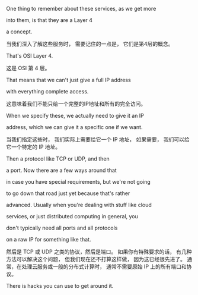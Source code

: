 One thing to remember about these services, as we get more

into them, is that they are a Layer 4

a concept.

当我们深入了解这些服务时，
需要记住的一点是，
它们是第4层的概念。

That's OSI Layer 4.

这是 OSI 第 4 层。

That means that we can't just give a full IP address

with everything complete access.

这意味着我们不能只给一个完整的IP地址和所有的完全访问。

When we specify these, we actually need to give it an IP

address, which we can give it a specific one if we want.

当我们指定这些时，
我们实际上需要给它一个 IP 地址，
如果需要，
我们可以给它一个特定的 IP 地址。

Then a protocol like TCP or UDP, and then

a port. Now there are a few ways around that

in case you have special requirements, but we're not going

to go down that road just yet because that's rather

advanced. Usually when you're dealing with stuff like cloud

services, or just distributed computing in general, you

don't typically need all ports and all protocols

on a raw IP for something like that.

然后是 TCP 或 UDP 之类的协议，然后是端口。
如果你有特殊要求的话，
有几种方法可以解决这个问题，
但我们现在还不打算这样做，
因为这已经很先进了。
通常，在处理云服务或一般的分布式计算时，
通常不需要原始 IP 上的所有端口和协议。

There is hacks you can use to get around it.